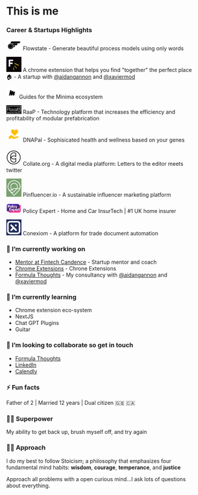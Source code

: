 # This is me

### Career & Startups Highlights

[<img src="https://github.com/dominicfarr/dominicfarr/blob/main/flowstate.png" alt="Flowstate" width="40"/>](https://flowstate.software) 
Flowstate - Generate beautiful process models using only words

[<img src="https://github.com/dominicfarr/dominicfarr/blob/main/flatini.png" alt="Flatini" width="40"/>](https://chromewebstore.google.com/detail/flatini/ndikjhgaonkjjgpjcnkdpddpjdkgpepo?hl=en) 
A chrome extension that helps you find "together" the perfect place 🏠 - A startup with [@aidangannon](https://github.com/aidangannon) and [@xaviermod](https://github.com/XavierMod)

[<img src="https://github.com/dominicfarr/dominicfarr/blob/main/minima.png" alt="Minima" width="30"/>](https://minima-guides.formulathoughts.com/) 
Guides for the Minima ecosystem

[<img src="https://github.com/dominicfarr/dominicfarr/blob/main/raap1.png" alt="RaaP" width="40"/>](https://raap.builders) 
RaaP - Technology platform that increases the efficiency and profitability of modular prefabrication

[<img src="https://github.com/dominicfarr/dominicfarr/blob/main/dnapal.jpg" alt="DNAPal" width="40"/>](https://dnapal.me) 
DNAPal - Sophisicated health and wellness based on your genes

[<img src="https://github.com/dominicfarr/dominicfarr/blob/main/collate.png" alt="Collect.org" width="40"/>](https://collate.org)
Collate.org - A digital media platform: Letters to the editor meets twitter

[<img src="https://github.com/dominicfarr/dominicfarr/blob/main/pinfluencer.png" alt="Pinfluencer.io" width="40"/>](https://pinfluencer.io)
Pinfluencer.io - A sustainable influencer marketing platform

[<img src="https://github.com/dominicfarr/dominicfarr/blob/main/pe.png" alt="Policy Expert" width="40"/>](https://policyexpert.co.uk)
Policy Expert - Home and Car InsurTech | #1 UK home insurer

[<img src="https://github.com/dominicfarr/dominicfarr/blob/main/conexiom.png" alt="Conexiom" width="40"/>](https://conexiom.com/)
Conexiom - A platform for trade document automation


### 🔭 I’m currently working on
- [Mentor at Fintech Candence](https://fintechcadence.com/) - Startup mentor and coach
- [Chrome Extensions](https://github.com/orgs/Formula-Thoughts/repositories) - Chrone Extensions 
- [Formula Thoughts](https://formulathoughts.com) - My consultancy with [@aidangannon](https://github.com/aidangannon) and [@xaviermod](https://github.com/XavierMod)

### 🌱 I’m currently learning
- Chrome extension eco-system
- NextJS
- Chat GPT Plugins
- Guitar

### 🤝 I’m looking to collaborate so get in touch
- [Formula Thoughts](https://formulathoughts.com)
- [LinkedIn](https://linkedIn.com/in/dominicfarr)
- [Calendly](https://calendly.com/domfarr/30min)

### ⚡ Fun facts
Father of 2 | Married 12 years | Dual citizen 🇬🇧 🇨🇦

### 🦹‍♂️ Superpower  
My ability to get back up, brush myself off, and try again

### 🙋‍♂️ Approach
I do my best to follow Stoicism; a philosophy that emphasizes four fundamental mind habits: **wisdom**, **courage**, **temperance**, and **justice** 

Approach all problems with a open curious mind...I ask lots of questions about everything. 
